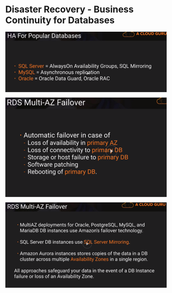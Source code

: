 # Disaster Recovery - Business Continuity for Databases

![HA Popular Databases](https://github.com/MathewT/aws-certified-architect-pro/blob/master/upload/ha-popular-databases.PNG)

![RDS Multi AZ Failover](https://github.com/MathewT/aws-certified-architect-pro/blob/master/upload/rds-multi-az-failover-1.PNG)

![RDS Mult AZ Failover 2](https://github.com/MathewT/aws-certified-architect-pro/blob/master/upload/rds-multi-az-failover-2.PNG)






